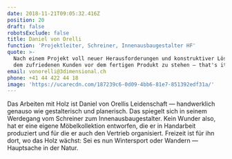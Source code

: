 ```yaml
---
date: 2018-11-21T09:05:32.416Z
position: 20
draft: false
robotsExclude: false
title: Daniel von Orelli
function: 'Projektleiter, Schreiner, Innenausbaugestalter HF'
quote: >-
  Nach einem Projekt voll neuer Herausforderungen und konstruktiver Lösungen mit
  dem zufriedenen Kunden vor dem fertigen Produkt zu stehen — that's it!
email: vonorelli@3dimensional.ch
phone: +41 44 422 44 18
image: 'https://ucarecdn.com/187239c6-0d09-4bb6-81e7-851392edf31a/'
---
```

Das Arbeiten mit Holz ist Daniel von Orellis Leidenschaft — handwerklich genauso wie gestalterisch und planerisch. Das spiegelt sich in seinem Werdegang vom Schreiner zum Innenausbaugestalter. Kein Wunder also, hat er eine eigene Möbelkollektion entworfen, die er in Handarbeit produziert und für die er auch den Vertrieb organisiert. Freizeit ist für ihn dort, wo das Holz wächst: Sei es nun Wintersport oder Wandern — Hauptsache in der Natur.
